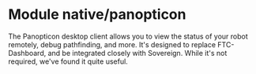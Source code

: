 # Module native/panopticon

The Panopticon desktop client allows you to view the status of your robot remotely, debug
pathfinding, and more. It's designed to replace FTC-Dashboard, and be integrated closely with 
Sovereign. While it's not required, we've found it quite useful.